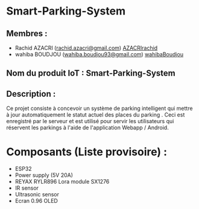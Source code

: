 
# Smart-Parking-System

## Membres :


* Rachid AZACRI (rachid.azacri@gmail.com) [AZACRIrachid](https://github.com/AZACRIrachid "AZACRIrachid")
* wahiba BOUDJOU (wahiba.boudjou93@gmail.com)  [wahibaBoudjou](https://github.com/wahibaBoudjou "Wahiba BOUDJOU")


## Nom du produit IoT : Smart-Parking-System
## Description :

Ce projet consiste à concevoir un système de parking intelligent qui  mettre à jour automatiquement le statut actuel des places du parking . Ceci est enregistré par le serveur et est utilisé pour servir les utilisateurs qui réservent les parkings à l'aide de l'application Webapp / Android.


# Composants (Liste provisoire) :
* ESP32
* Power supply (5V 20A)
* REYAX RYLR896 Lora module SX1276 
* IR sensor
* Ultrasonic sensor
* Ecran 0.96 OLED
